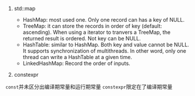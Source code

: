 1. std::map
	* HashMap: most used one. Only one record can has a key of NULL.
	* TreeMap: it can store the records in order of key (default: ascending). When using a iterator to tranvers a TreeMap, the returned result is ordered. Not key can be NULL.
	* HashTable: similar to HashMap. Both key and value cannot be NULL. It supports synchronization of multithreads. In other word, only one thread can write a HashTable at a given time.
	* LinkedHashMap: Record the order of inputs. 

2. constexpr

`const`并未区分出编译期常量和运行期常量
`constexpr`限定在了编译期常量
